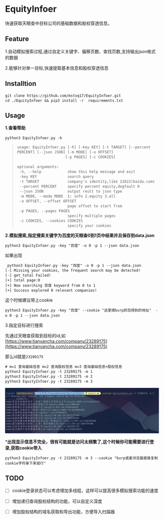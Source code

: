 # EquityInfoer
快速获取天眼查中目标公司的基础数据和股权穿透信息。

## Feature

1.自动模拟搜索过程,通过自定义关键字、偏移页数、查找页数,支持输出json格式的数据

2.能够针对单一目标,快速提取基本信息和股权穿透信息



## Installtion

```
git clone https://github.com/mstxq17/EquityInfoer.git
cd ./EquityInfoer && pip3 install -r  requirements.txt
```



## Usage

**1.查看帮助**

`python3 EquityInfoer.py -h`

>```
>usage: EquityInfoer.py [-h] [-key KEY] [-t TARGET] [--percent PERCENT] [--json JSON] [-m MODE] [-o OFFSET]
>                       [-p PAGES] [-c COOKIES]
>
>optional arguments:
>  -h, --help            show this help message and exit
>  -key KEY              search query
>  -t TARGET             company's identity,like 22822(baidu.com)
>  --percent PERCENT     specify percent equity,degfault 0
>  --json JSON           output reult to json type
>  -m MODE, --mode MODE  1: info 2.equity 3.all
>  -o OFFSET, --offset OFFSET
>                        page offset to start from
>  -p PAGES, --pages PAGES
>                        specify multiple pages
>  -c COOKIES, --cookies COOKIES
>                        specify your cookies
>```

**2.模拟搜索,指定搜索关键字为百度的天眼查0到1页中结果并且保存到data.json**

```
python3 EquityInfoer.py -key "百度" -o 0 -p 1 --json data.json
```

如果出现

```
 python3 EquityInfoer.py -key "百度" -o 0 -p 1 --json data.json
[-] Missing your cookies, the frequent search may be detected!
[-] get_total Failed!
[+] total page:0
[+] Now searching 百度 keyword from 0 to 1
[+] Success explored 0 relevant companies!
```

这个时候建议带上cookie

`python3 EquityInfoer.py -key "百度" --cookie "这里填burp抓包得到的地址"  -o 0 -p 1 --json data.json`



3.指定目标进行搜索

先通过天眼查获取到目标的id,如[https://www.tianyancha.com/company/23289175](https://www.tianyancha.com/company/23289175)

那么id就是`23289175`

```
# m=1 查询基础信息 m=2 查询股权信息 m=3 查询基础信息+股权信息
python3 EquityInfoer.py -t 23289175 -m 1
python3 EquityInfoer.py -t 23289175 -m 2
python3 EquityInfoer.py -t 23289175 -m 3
```

![image-20201209174004806](README.assets/image-20201209174004806.png)

***出现显示信息不完全，很有可能就是访问太频繁了,这个时候你可能需要进行登录,获取cookie带入**

`python3 EquityInfoer.py -t 23289175 -m 3 --cookie "burp或者浏览器直接复制cookie字符串下来就行"`



## TODO

- [ ] cookie登录状态可以考虑增加多线程，这样可以提高很多模拟搜索功能的速度
- [ ] 增加递归查询股权结构的功能，可以自定义深度
- [ ] 增加股权结构的域名获取和导出功能，方便导入扫描器





